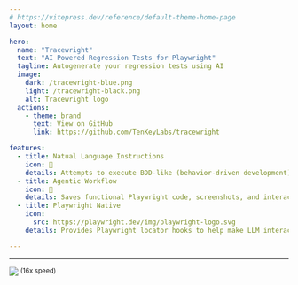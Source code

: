 ```yaml
---
# https://vitepress.dev/reference/default-theme-home-page
layout: home

hero:
  name: "Tracewright"
  text: "AI Powered Regression Tests for Playwright"
  tagline: Autogenerate your regression tests using AI
  image:
    dark: /tracewright-blue.png
    light: /tracewright-black.png
    alt: Tracewright logo
  actions:
    - theme: brand
      text: View on GitHub
      link: https://github.com/TenKeyLabs/tracewright

features:
  - title: Natual Language Instructions
    icon: 📝
    details: Attempts to execute BDD-like (behavior-driven development) tasks for websites
  - title: Agentic Workflow
    icon: 🤖
    details: Saves functional Playwright code, screenshots, and interactable HTML elements for each step
  - title: Playwright Native
    icon:
      src: https://playwright.dev/img/playwright-logo.svg
    details: Provides Playwright locator hooks to help make LLM interactions be more efficient

---
```

---

![](https://raw.githubusercontent.com/TenKeyLabs/tracewright/images/images/tracewright-mantle-shareclass.gif)
<sup>(16x speed)</sup>
